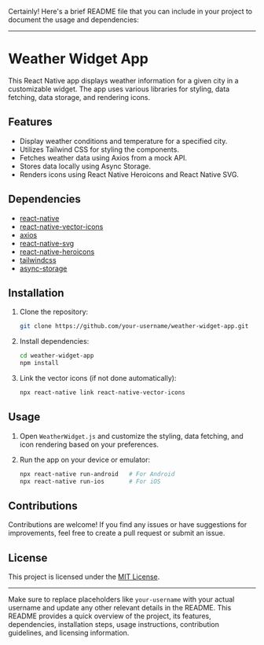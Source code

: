 Certainly! Here's a brief README file that you can include in your project to document the usage and dependencies:

---

# Weather Widget App

This React Native app displays weather information for a given city in a customizable widget. The app uses various libraries for styling, data fetching, data storage, and rendering icons.

## Features

- Display weather conditions and temperature for a specified city.
  <!-- - Supports smooth animated transitions between different weather conditions. -->
  <!-- - Implements "Pull to Refresh" functionality for updating weather data. -->
- Utilizes Tailwind CSS for styling the components.
- Fetches weather data using Axios from a mock API.
- Stores data locally using Async Storage.
- Renders icons using React Native Heroicons and React Native SVG.

## Dependencies

- [react-native](https://reactnative.dev/)
- [react-native-vector-icons](https://github.com/oblador/react-native-vector-icons)
- [axios](https://github.com/axios/axios)
- [react-native-svg](https://github.com/react-native-svg/react-native-svg)
- [react-native-heroicons](https://github.com/alexgriff/react-native-heroicons)
- [tailwindcss](https://tailwindcss.com/)
- [async-storage](https://github.com/react-native-async-storage/async-storage)

## Installation

1. Clone the repository:

   ```sh
   git clone https://github.com/your-username/weather-widget-app.git
   ```

2. Install dependencies:

   ```sh
   cd weather-widget-app
   npm install
   ```

3. Link the vector icons (if not done automatically):
   ```sh
   npx react-native link react-native-vector-icons
   ```

## Usage

1. Open `WeatherWidget.js` and customize the styling, data fetching, and icon rendering based on your preferences.

2. Run the app on your device or emulator:
   ```sh
   npx react-native run-android   # For Android
   npx react-native run-ios       # For iOS
   ```

## Contributions

Contributions are welcome! If you find any issues or have suggestions for improvements, feel free to create a pull request or submit an issue.

## License

This project is licensed under the [MIT License](LICENSE).

---

Make sure to replace placeholders like `your-username` with your actual username and update any other relevant details in the README. This README provides a quick overview of the project, its features, dependencies, installation steps, usage instructions, contribution guidelines, and licensing information.
